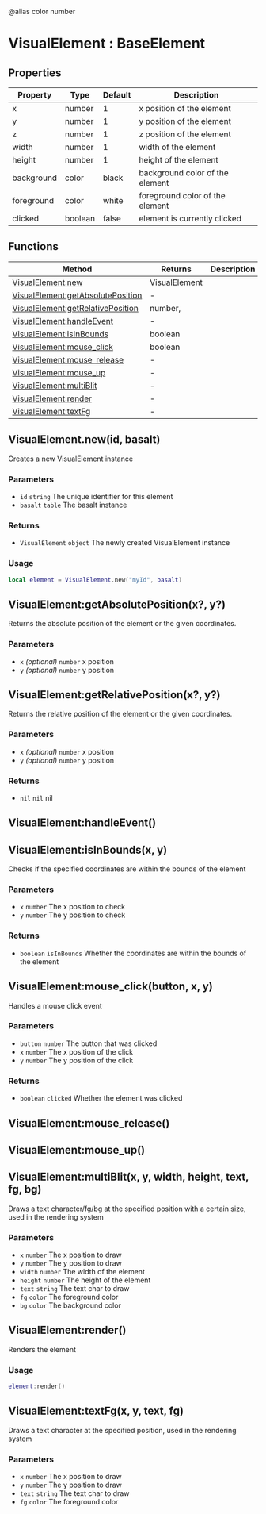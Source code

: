 @alias color number
# VisualElement : BaseElement

## Properties

|Property|Type|Default|Description|
|---|---|---|---|
|x|number|1|x position of the element
|y|number|1|y position of the element
|z|number|1|z position of the element
|width|number|1|width of the element
|height|number|1|height of the element
|background|color|black|background color of the element
|foreground|color|white|foreground color of the element
|clicked|boolean|false|element is currently clicked

## Functions

|Method|Returns|Description|
|---|---|---|
|[VisualElement.new](#VisualElement.new)|VisualElement|
|[VisualElement:getAbsolutePosition](#VisualElement:getAbsolutePosition)|-|
|[VisualElement:getRelativePosition](#VisualElement:getRelativePosition)|number,|
|[VisualElement:handleEvent](#VisualElement:handleEvent)|-|
|[VisualElement:isInBounds](#VisualElement:isInBounds)|boolean|
|[VisualElement:mouse_click](#VisualElement:mouse_click)|boolean|
|[VisualElement:mouse_release](#VisualElement:mouse_release)|-|
|[VisualElement:mouse_up](#VisualElement:mouse_up)|-|
|[VisualElement:multiBlit](#VisualElement:multiBlit)|-|
|[VisualElement:render](#VisualElement:render)|-|
|[VisualElement:textFg](#VisualElement:textFg)|-|

## VisualElement.new(id, basalt)
Creates a new VisualElement instance

### Parameters
* `id` `string` The unique identifier for this element
* `basalt` `table` The basalt instance

### Returns
* `VisualElement` `object` The newly created VisualElement instance

### Usage
 ```lua
local element = VisualElement.new("myId", basalt)
```

## VisualElement:getAbsolutePosition(x?, y?)
Returns the absolute position of the element or the given coordinates.

### Parameters
* `x` *(optional)* `number` x position
* `y` *(optional)* `number` y position

## VisualElement:getRelativePosition(x?, y?)
Returns the relative position of the element or the given coordinates.

### Parameters
* `x` *(optional)* `number` x position
* `y` *(optional)* `number` y position

### Returns
* `nil` `nil` nil

## VisualElement:handleEvent()

## VisualElement:isInBounds(x, y)
Checks if the specified coordinates are within the bounds of the element

### Parameters
* `x` `number` The x position to check
* `y` `number` The y position to check

### Returns
* `boolean` `isInBounds` Whether the coordinates are within the bounds of the element

## VisualElement:mouse_click(button, x, y)
Handles a mouse click event

### Parameters
* `button` `number` The button that was clicked
* `x` `number` The x position of the click
* `y` `number` The y position of the click

### Returns
* `boolean` `clicked` Whether the element was clicked

## VisualElement:mouse_release()

## VisualElement:mouse_up()

## VisualElement:multiBlit(x, y, width, height, text, fg, bg)
Draws a text character/fg/bg at the specified position with a certain size, used in the rendering system

### Parameters
* `x` `number` The x position to draw
* `y` `number` The y position to draw
* `width` `number` The width of the element
* `height` `number` The height of the element
* `text` `string` The text char to draw
* `fg` `color` The foreground color
* `bg` `color` The background color

## VisualElement:render()
Renders the element

### Usage
 ```lua
element:render()
```

## VisualElement:textFg(x, y, text, fg)
Draws a text character at the specified position, used in the rendering system

### Parameters
* `x` `number` The x position to draw
* `y` `number` The y position to draw
* `text` `string` The text char to draw
* `fg` `color` The foreground color


